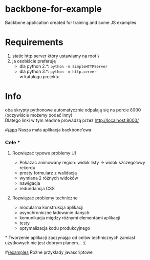 backbone-for-example
====================

Backbone application created for training and some JS examples 

# Requirements

1. static http server który ustawiamy na root \ 
2. ja osobiście preferuję 
	- dla python 2.*: `python -m SimpleHTTPServer` 
	- dla python 3.*: `python -m http.server`
	<br />w katalogu projektu

# Info 
 oba skrypty pythonowe automatycznie odpalają się na porcie 8000 
 <br />(oczywiście możemy podać inny)
 <br /> Dlatego linki w tym readme prowadzą przez [http://localhost:8000/](http://localhost:8000/)


#[/app](http://localhost:8000/app) 
Nasza mała aplikacja backbone'owa

### Cele *

1. Rozwiązać typowe problemy UI
	- Pokazać animowany region: widok listy -> widok szczegółowy rekordu
	- prosty formularz z walidacją
	- wymiana 2 różnych widoków
	- nawigacja
	- redundancja CSS
	

2. Rozwiązać problemy techniczne
	- modularna konstrukcja aplikacji
	- asynchroniczne ładowanie danych
	- komunikacja między różnymi elementami aplikacji
	- testy
	- optymalizacja kodu produkcyjnego

\* Tworzenie aplikacji zaczynając od celów technicznych zamiast użytkowych nie jest dobrym planem... :(

#[/examples](http://localhost:8000/examples) 
Różne przykłady javascriptowe
